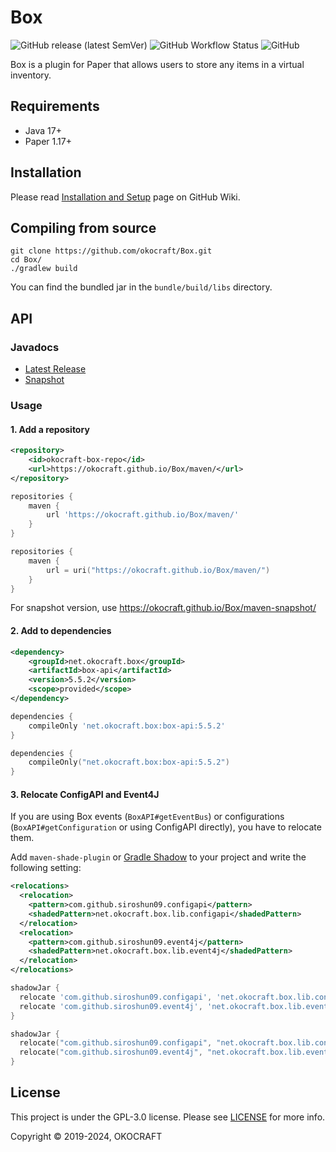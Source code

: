 # Box

![GitHub release (latest SemVer)](https://img.shields.io/github/v/release/okocraft/Box)
![GitHub Workflow Status](https://img.shields.io/github/actions/workflow/status/okocraft/Box/gradle.yml?branch=main)
![GitHub](https://img.shields.io/github/license/okocraft/Box)

Box is a plugin for Paper that allows users to store any items in a virtual inventory.

<!--- TODO English
## 特徴

Box には以下のような特徴があります。

* GUI によって直感的にアイテムの預け入れ・引き出し・クラフトができます
* コマンドからの預け入れ・引き出しもサポートします
* Box Stick (`/box stick`) を使うことで、アイテムを Box から消費することができます
* 通常アイテム、ポーション、花火、エンチャント本はデフォルトで収納できます
* `/boxadmin register` で手に持っているアイテムを Box に登録することができます
* 詳細な使い方は [Wiki](https://github.com/okocraft/Box/wiki) で確認することができます
--->

## Requirements

- Java 17+
- Paper 1.17+

## Installation

Please read [Installation and Setup](https://github.com/okocraft/Box/wiki/Installation-and-Setup) page on GitHub Wiki.

## Compiling from source

```shell
git clone https://github.com/okocraft/Box.git
cd Box/
./gradlew build
```

You can find the bundled jar in the `bundle/build/libs` directory.


## API

### Javadocs

- [Latest Release](https://okocraft.github.io/Box/release)
- [Snapshot](https://okocraft.github.io/Box/snapshot)

### Usage

#### 1. Add a repository

```xml
<repository>
    <id>okocraft-box-repo</id>
    <url>https://okocraft.github.io/Box/maven/</url>
</repository>
```

```groovy
repositories {
    maven {
        url 'https://okocraft.github.io/Box/maven/'
    }
}
```

```kotlin
repositories {
    maven {
        url = uri("https://okocraft.github.io/Box/maven/")
    }
}
```

For snapshot version, use https://okocraft.github.io/Box/maven-snapshot/

#### 2. Add to dependencies

```xml
<dependency>
    <groupId>net.okocraft.box</groupId>
    <artifactId>box-api</artifactId>
    <version>5.5.2</version>
    <scope>provided</scope>
</dependency>
```

```groovy
dependencies {
    compileOnly 'net.okocraft.box:box-api:5.5.2'
}
```

```kotlin
dependencies {
    compileOnly("net.okocraft.box:box-api:5.5.2")
}
```

#### 3. Relocate ConfigAPI and Event4J

If you are using Box events (`BoxAPI#getEventBus`) or configurations (`BoxAPI#getConfiguration` or using ConfigAPI directly), you have to relocate them.

Add `maven-shade-plugin` or [Gradle Shadow](https://github.com/johnrengelman/shadow) to your project and write the following setting:

```xml
<relocations>
  <relocation>
    <pattern>com.github.siroshun09.configapi</pattern>
    <shadedPattern>net.okocraft.box.lib.configapi</shadedPattern>
  </relocation>
  <relocation>
    <pattern>com.github.siroshun09.event4j</pattern>
    <shadedPattern>net.okocraft.box.lib.event4j</shadedPattern>
  </relocation>
</relocations>
```

```groovy
shadowJar {
  relocate 'com.github.siroshun09.configapi', 'net.okocraft.box.lib.configapi'
  relocate 'com.github.siroshun09.event4j', 'net.okocraft.box.lib.event4j'
}
```

```kotlin
shadowJar {
  relocate("com.github.siroshun09.configapi", "net.okocraft.box.lib.configapi")
  relocate("com.github.siroshun09.event4j", "net.okocraft.box.lib.event4j")
}
```

## License

This project is under the GPL-3.0 license. Please see [LICENSE](LICENSE) for more info.

Copyright © 2019-2024, OKOCRAFT
